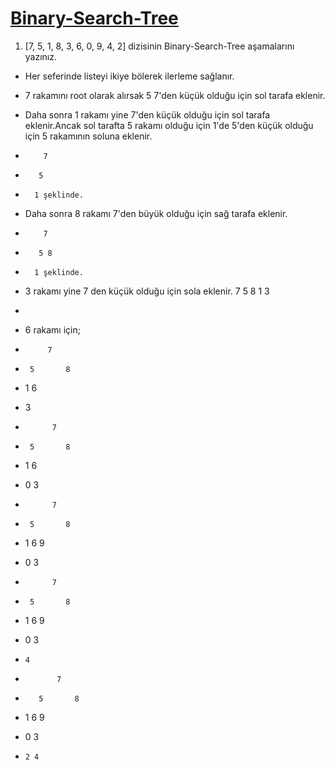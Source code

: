 # [Binary-Search-Tree](www.patika.dev)
1. [7, 5, 1, 8, 3, 6, 0, 9, 4, 2] dizisinin Binary-Search-Tree aşamalarını yazınız.
- Her seferinde listeyi ikiye bölerek ilerleme sağlanır. 
- 7 rakamını root olarak alırsak 5 7'den küçük olduğu için sol tarafa eklenir.
- Daha sonra 1 rakamı yine 7'den küçük olduğu için sol tarafa eklenir.Ancak sol tarafta 5 rakamı olduğu için 1'de 5'den küçük olduğu için 5 rakamının soluna eklenir.
-         7
-        5
-       1 şeklinde.
- Daha sonra 8 rakamı 7'den büyük olduğu için sağ tarafa eklenir.
-         7
-        5 8
-       1 şeklinde.
- 3 rakamı yine 7 den küçük olduğu için sola eklenir.
         7
      5     8
   1
    3 
-
- 6 rakamı için;
-          7
-      5       8
-   1    6 
-    3
   
-           7
-      5       8
-   1    6 
- 0  3  

-           7
-      5       8
-   1    6       9
- 0  3 
  
-           7
-      5       8
-   1    6       9
- 0  3 
-     4
  
-            7
-        5       8
-   1      6       9
- 0    3 
-     2 4
  